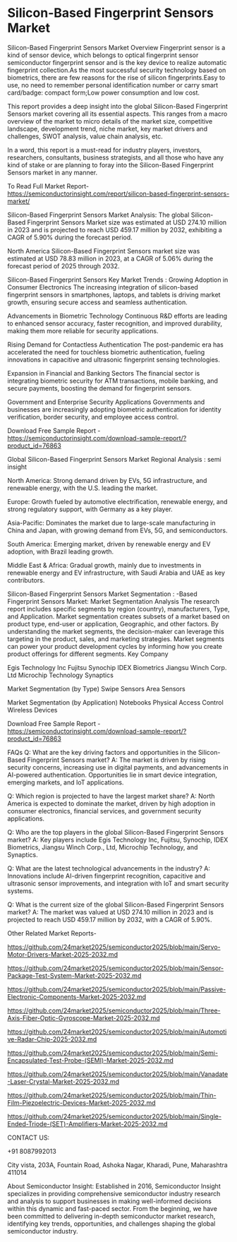 <h1>Silicon-Based Fingerprint Sensors Market</h1>
Silicon-Based Fingerprint Sensors Market Overview
Fingerprint sensor is a kind of sensor device, which belongs to optical fingerprint sensor semiconductor fingerprint sensor and is the key device to realize automatic fingerprint collection.As the most successful security technology based on biometrics, there are few reasons for the rise of silicon fingerprints.Easy to use, no need to remember personal identification number or carry smart card/badge: compact form;Low power consumption and low cost.

This report provides a deep insight into the global Silicon-Based Fingerprint Sensors market covering all its essential aspects. This ranges from a macro overview of the market to micro details of the market size, competitive landscape, development trend, niche market, key market drivers and challenges, SWOT analysis, value chain analysis, etc.

In a word, this report is a must-read for industry players, investors, researchers, consultants, business strategists, and all those who have any kind of stake or are planning to foray into the Silicon-Based Fingerprint Sensors market in any manner.

To Read Full Market Report-
https://semiconductorinsight.com/report/silicon-based-fingerprint-sensors-market/

Silicon-Based Fingerprint Sensors Market Analysis:
The global Silicon-Based Fingerprint Sensors Market size was estimated at USD 274.10 million in 2023 and is projected to reach USD 459.17 million by 2032, exhibiting a CAGR of 5.90% during the forecast period.

North America Silicon-Based Fingerprint Sensors market size was estimated at USD 78.83 million in 2023, at a CAGR of 5.06% during the forecast period of 2025 through 2032.

Silicon-Based Fingerprint Sensors Key Market Trends :
Growing Adoption in Consumer Electronics
The increasing integration of silicon-based fingerprint sensors in smartphones, laptops, and tablets is driving market growth, ensuring secure access and seamless authentication.

Advancements in Biometric Technology
Continuous R&D efforts are leading to enhanced sensor accuracy, faster recognition, and improved durability, making them more reliable for security applications.

Rising Demand for Contactless Authentication
The post-pandemic era has accelerated the need for touchless biometric authentication, fueling innovations in capacitive and ultrasonic fingerprint sensing technologies.

Expansion in Financial and Banking Sectors
The financial sector is integrating biometric security for ATM transactions, mobile banking, and secure payments, boosting the demand for fingerprint sensors.

Government and Enterprise Security Applications
Governments and businesses are increasingly adopting biometric authentication for identity verification, border security, and employee access control.

Download Free Sample Report -
https://semiconductorinsight.com/download-sample-report/?product_id=76863

Global Silicon-Based Fingerprint Sensors Market Regional Analysis :
semi insight

North America:
Strong demand driven by EVs, 5G infrastructure, and renewable energy, with the U.S. leading the market.

Europe:
Growth fueled by automotive electrification, renewable energy, and strong regulatory support, with Germany as a key player.

Asia-Pacific:
Dominates the market due to large-scale manufacturing in China and Japan, with growing demand from EVs, 5G, and semiconductors.

South America:
Emerging market, driven by renewable energy and EV adoption, with Brazil leading growth.

Middle East & Africa:
Gradual growth, mainly due to investments in renewable energy and EV infrastructure, with Saudi Arabia and UAE as key contributors.

Silicon-Based Fingerprint Sensors Market Segmentation :
-Based Fingerprint Sensors Market: Market Segmentation Analysis
The research report includes specific segments by region (country), manufacturers, Type, and Application. Market segmentation creates subsets of a market based on product type, end-user or application, Geographic, and other factors. By understanding the market segments, the decision-maker can leverage this targeting in the product, sales, and marketing strategies. Market segments can power your product development cycles by informing how you create product offerings for different segments.
Key Company

Egis Technology Inc
Fujitsu
Synochip
IDEX Biometrics
Jiangsu Winch Corp.
Ltd
Microchip Technology
Synaptics

Market Segmentation (by Type)
Swipe Sensors
Area Sensors

Market Segmentation (by Application)
Notebooks
Physical Access Control
Wireless Devices

Download Free Sample Report -
https://semiconductorinsight.com/download-sample-report/?product_id=76863

FAQs
Q: What are the key driving factors and opportunities in the Silicon-Based Fingerprint Sensors market?
A: The market is driven by rising security concerns, increasing use in digital payments, and advancements in AI-powered authentication. Opportunities lie in smart device integration, emerging markets, and IoT applications.

Q: Which region is projected to have the largest market share?
A: North America is expected to dominate the market, driven by high adoption in consumer electronics, financial services, and government security applications.

Q: Who are the top players in the global Silicon-Based Fingerprint Sensors market?
A: Key players include Egis Technology Inc, Fujitsu, Synochip, IDEX Biometrics, Jiangsu Winch Corp., Ltd, Microchip Technology, and Synaptics.

Q: What are the latest technological advancements in the industry?
A: Innovations include AI-driven fingerprint recognition, capacitive and ultrasonic sensor improvements, and integration with IoT and smart security systems.

Q: What is the current size of the global Silicon-Based Fingerprint Sensors market?
A: The market was valued at USD 274.10 million in 2023 and is projected to reach USD 459.17 million by 2032, with a CAGR of 5.90%.

Other Related Market Reports-

https://github.com/24market2025/semiconductor2025/blob/main/Servo-Motor-Drivers-Market-2025-2032.md

https://github.com/24market2025/semiconductor2025/blob/main/Sensor-Package-Test-System-Market-2025-2032.md

https://github.com/24market2025/semiconductor2025/blob/main/Passive-Electronic-Components-Market-2025-2032.md

https://github.com/24market2025/semiconductor2025/blob/main/Three-Axis-Fiber-Optic-Gyroscope-Market-2025-2032.md

https://github.com/24market2025/semiconductor2025/blob/main/Automotive-Radar-Chip-2025-2032.md

https://github.com/24market2025/semiconductor2025/blob/main/Semi-Encapsulated-Test-Probe-(SEMI)-Market-2025-2032.md

https://github.com/24market2025/semiconductor2025/blob/main/Vanadate-Laser-Crystal-Market-2025-2032.md

https://github.com/24market2025/semiconductor2025/blob/main/Thin-Film-Piezoelectric-Devices-Market-2025-2032.md

https://github.com/24market2025/semiconductor2025/blob/main/Single-Ended-Triode-(SET)-Amplifiers-Market-2025-2032.md

CONTACT US:

+91 8087992013

City vista, 203A, Fountain Road, Ashoka Nagar, Kharadi, Pune, Maharashtra 411014

About Semiconductor Insight:
Established in 2016, Semiconductor Insight specializes in providing comprehensive semiconductor industry research and analysis to support businesses in making well-informed decisions within this dynamic and fast-paced sector. From the beginning, we have been committed to delivering in-depth semiconductor market research, identifying key trends, opportunities, and challenges shaping the global semiconductor industry.
